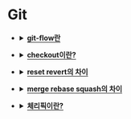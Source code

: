 # Git

<div class="page-body">
   <ul>
      <li>
         <details>
            <summary><span style="border-bottom:0.05em solid"><strong>git-flow란</strong></span></summary>
         </details>
      </li>
   </ul>
   <ul>
      <li>
         <details>
            <summary><span style="border-bottom:0.05em solid"><strong>checkout이란?</strong></span></summary>
         </details>
      </li>
   </ul>
   <ul>
      <li>
         <details>
            <summary><span style="border-bottom:0.05em solid"><strong>reset revert의 차이</strong></span></summary>
            <p><strong>reset</strong></p>
            <ul>
               <li>특정 커밋을 사용하지 않게 되어 되돌릴때</li>
            </ul>
            <ul>
               <li>HEAD가 뒤로 돌아가며 이후의 커밋은 삭제됨</li>
            </ul>
            <ul>
               <li>공용 브랜치에서는 사용하지 말기</li>
            </ul>
            <p><strong>revert</strong></p>
            <ul>
               <li>변경사항을 취소하는 새로운 커밋을 남김</li>
            </ul>
            <ul>
               <li>rollback한 이력이 남기때문에 비교적 안전함</li>
            </ul>
         </details>
      </li>
   </ul>
   <ul>
      <li>
         <details>
            <summary><span style="border-bottom:0.05em solid"><strong>merge rebase squash의 차이</strong></span></summary>
            <p>merge : 변경 이력 전체를 합침</p>
            <p>rebase : 커밋이 각각 하나씩 합쳐짐, 하나의 parent</p>
            <p>squash : 변경 이력을 합치는데 하나의 parent로 만듦</p>
         </details>
      </li>
   </ul>
   <ul>
      <li>
         <details>
            <summary><span style="border-bottom:0.05em solid"><strong>체리픽이란?</strong></span></summary>
         </details>
      </li>
   </ul>
   <p></p>
</div>
